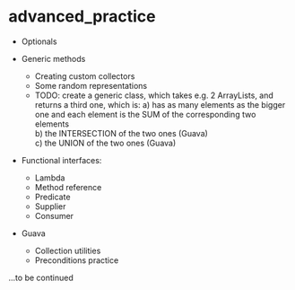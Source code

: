 # advanced_practice
- Optionals
- Generic methods
    - Creating custom collectors
    - Some random representations
    - TODO: create a generic class, which takes e.g. 2 ArrayLists, and returns a third one, which is:
         a)  has as many elements as the bigger one and each element is the SUM of the corresponding two elements<br>
         b)  the INTERSECTION of the two ones (Guava)<br> 
         c)  the UNION of the two ones (Guava)<br>
   
    
- Functional interfaces:
    
    - Lambda
    - Method reference
    - Predicate
    - Supplier
    - Consumer

- Guava
   
    - Collection utilities
    - Preconditions practice

...to be continued

